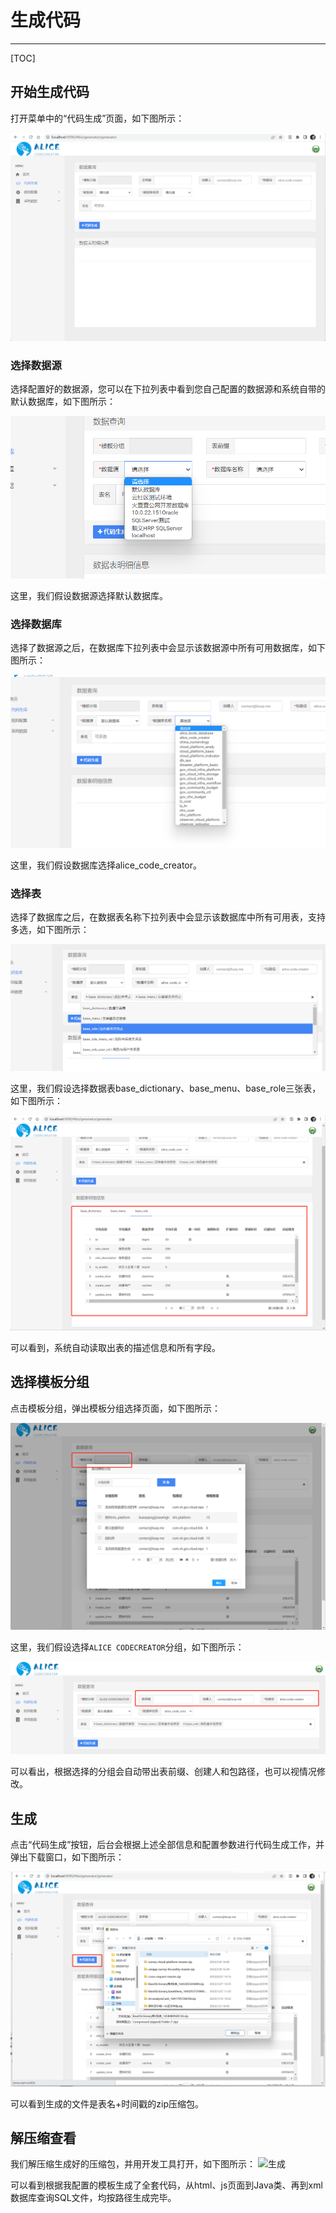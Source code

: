 # 生成代码
---

[TOC]

## 开始生成代码

打开菜单中的“代码生成”页面，如下图所示：

![开始生成代码](../img/generator.png)

### 选择数据源

选择配置好的数据源，您可以在下拉列表中看到您自己配置的数据源和系统自带的默认数据库，如下图所示：

![选择数据源](../img/generatorDataSource.png)

这里，我们假设数据源选择默认数据库。

### 选择数据库

选择了数据源之后，在数据库下拉列表中会显示该数据源中所有可用数据库，如下图所示：

![选择数据库](../img/generatorDataBase.png)

这里，我们假设数据库选择alice_code_creator。

### 选择表

选择了数据库之后，在数据表名称下拉列表中会显示该数据库中所有可用表，支持多选，如下图所示：

![选择表](../img/generatorTable.png)

这里，我们假设选择数据表base_dictionary、base_menu、base_role三张表，如下图所示：

![选择表结束](../img/generatorTableDone.png)

可以看到，系统自动读取出表的描述信息和所有字段。

## 选择模板分组

点击模板分组，弹出模板分组选择页面，如下图所示：

![选择模板分组](../img/generatorGroup.png)

这里，我们假设选择`ALICE CODECREATOR`分组，如下图所示：

![选择模板分组结束](../img/generatorGroupDone.png)

可以看出，根据选择的分组会自动带出表前缀、创建人和包路径，也可以视情况修改。

## 生成

点击“代码生成”按钮，后台会根据上述全部信息和配置参数进行代码生成工作，并弹出下载窗口，如下图所示：

![生成](../img/generatorMake.png)

可以看到生成的文件是表名+时间戳的zip压缩包。

## 解压缩查看
我们解压缩生成好的压缩包，并用开发工具打开，如下图所示：
![生成](../img/generatorMakeDoneUnzip.png)

可以看到根据我配置的模板生成了全套代码，从html、js页面到Java类、再到xml数据库查询SQL文件，均按路径生成完毕。